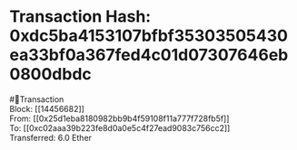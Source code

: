 
Transaction Hash: 0xdc5ba4153107bfbf35303505430ea33bf0a367fed4c01d07307646eb0800dbdc
====================================================================================
  
#💸Transaction  
Block: [[14456682]]  
From: [[0x25d1eba8180982bb9b4f59108f11a777f728fb5f]]  
To: [[0xc02aaa39b223fe8d0a0e5c4f27ead9083c756cc2]]  
Transferred: 6.0 Ether